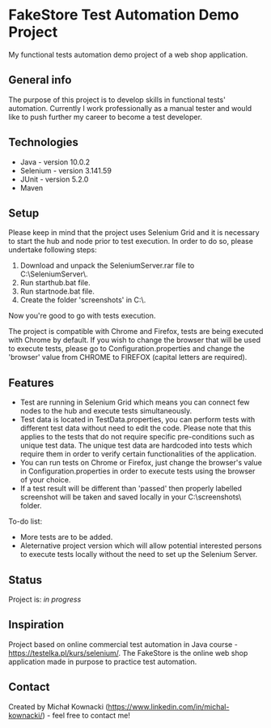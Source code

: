 # FakeStore Test Automation Demo Project
My functional tests automation demo project of a web shop application.

## General info
The purpose of this project is to develop skills in functional tests' automation. Currently I work professionally as a manual tester and
 would like to push further my career to become a test developer.

## Technologies
* Java - version 10.0.2
* Selenium - version 3.141.59
* JUnit - version 5.2.0
* Maven

## Setup
Please keep in mind that the project uses Selenium Grid and it is necessary to start the hub and node prior to test execution. In order to do so, please undertake following steps:

1. Download and unpack the SeleniumServer.rar file to C:\SeleniumServer\\.  
2. Run starthub.bat file.  
3. Run startnode.bat file.  
4. Create the folder 'screenshots' in C:\\.
	
Now you're good to go with tests execution.

The project is compatible with Chrome and Firefox, tests are being executed with Chrome by default. If you wish to change the browser that will be used to execute tests,
 please go to Configuration.properties and change the 'browser' value from CHROME to FIREFOX (capital letters are required).


## Features
* Test are running in Selenium Grid which means you can connect few nodes to the hub and execute tests simultaneously.
* Test data is located in TestData.properties, you can perform tests with different test data without need to edit the code. Please note that this applies to the tests that do not require specific pre-conditions such as unique test data. 
The unique test data are hardcoded into tests which require them in order to verify certain functionalities of the application.
* You can run tests on Chrome or Firefox, just change the browser's value in Configuration.properties in order to execute tests using the browser of your choice.
* If a test result will be different than 'passed' then properly labelled screenshot will be taken and saved locally in your C:\screenshots\ folder.

To-do list:
* More tests are to be added.
* Aleternative project version which will allow potential interested persons to execute tests locally without the need to set up the Selenium Server.

## Status
Project is: _in progress_

## Inspiration
Project based on online commercial test automation in Java course - https://testelka.pl/kurs/selenium/. The FakeStore is the online web shop application made in purpose to practice test automation.

## Contact
Created by Michał Kownacki (https://www.linkedin.com/in/michal-kownacki/) - feel free to contact me!
